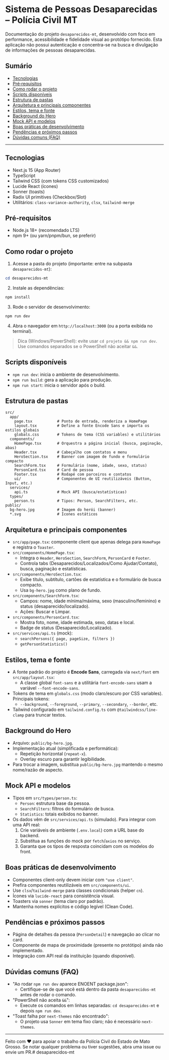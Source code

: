 # Sistema de Pessoas Desaparecidas – Polícia Civil MT

Documentação do projeto `desaparecidos-mt`, desenvolvido com foco em performance, acessibilidade e fidelidade visual ao protótipo fornecido. Esta aplicação não possui autenticação e concentra-se na busca e divulgação de informações de pessoas desaparecidas.

## Sumário
- [Tecnologias](#tecnologias)
- [Pré‑requisitos](#pré-requisitos)
- [Como rodar o projeto](#como-rodar-o-projeto)
- [Scripts disponíveis](#scripts-disponíveis)
- [Estrutura de pastas](#estrutura-de-pastas)
- [Arquitetura e principais componentes](#arquitetura-e-principais-componentes)
- [Estilos, tema e fonte](#estilos-tema-e-fonte)
- [Background do Hero](#background-do-hero)
- [Mock API e modelos](#mock-api-e-modelos)
- [Boas práticas de desenvolvimento](#boas-práticas-de-desenvolvimento)
- [Pendências e próximos passos](#pendências-e-próximos-passos)
- [Dúvidas comuns (FAQ)](#dúvidas-comuns-faq)

---

## Tecnologias
- Next.js 15 (App Router)
- TypeScript
- Tailwind CSS (com tokens CSS customizados)
- Lucide React (ícones)
- Sonner (toasts)
- Radix UI primitives (Checkbox/Slot)
- Utilitários: `class-variance-authority`, `clsx`, `tailwind-merge`

## Pré-requisitos
- Node.js 18+ (recomendado LTS)
- npm 9+ (ou yarn/pnpm/bun, se preferir)

## Como rodar o projeto
1. Acesse a pasta do projeto (importante: entre na subpasta `desaparecidos-mt`):
```powershell
cd desaparecidos-mt
```
2. Instale as dependências:
```bash
npm install
```
3. Rode o servidor de desenvolvimento:
```bash
npm run dev
```
4. Abra o navegador em `http://localhost:3000` (ou a porta exibida no terminal).

> Dica (Windows/PowerShell): evite usar `cd projeto && npm run dev`. Use comandos separados se o PowerShell não aceitar `&&`.

## Scripts disponíveis
- `npm run dev`: inicia o ambiente de desenvolvimento.
- `npm run build`: gera a aplicação para produção.
- `npm run start`: inicia o servidor após o build.

## Estrutura de pastas
```text
src/
  app/
    page.tsx           # Ponto de entrada, renderiza a HomePage
    layout.tsx         # Define a fonte Encode Sans e importa os estilos globais
    globals.css        # Tokens de tema (CSS variables) e utilitários
  components/
    HomePage.tsx       # Orquestra a página inicial (busca, paginação, abas)
    Header.tsx         # Cabeçalho com contatos e menu
    HeroSection.tsx    # Banner com imagem de fundo e formulário compacto
    SearchForm.tsx     # Formulário (nome, idade, sexo, status)
    PersonCard.tsx     # Card de pessoa
    Footer.tsx         # Rodapé com parceiros e contatos
    ui/                # Componentes de UI reutilizáveis (Button, Input, etc.)
  services/
    api.ts             # Mock API (busca/estatísticas)
  types/
    person.ts          # Tipos: Person, SearchFilters, etc.
public/
  bg-hero.jpg          # Imagem do herói (banner)
  *.svg                # Ícones estáticos
```

## Arquitetura e principais componentes
- `src/app/page.tsx`: componente client que apenas delega para `HomePage` e registra o `Toaster`.
- `src/components/HomePage.tsx`:
  - Integra o `Header`, `HeroSection`, `SearchForm`, `PersonCard` e `Footer`.
  - Controla tabs (Desaparecidos/Localizados/Como Ajudar/Contato), busca, paginação e estatísticas.
- `src/components/HeroSection.tsx`:
  - Exibe título, subtítulo, cartões de estatística e o formulário de busca compacto.
  - Usa `bg-hero.jpg` como plano de fundo.
- `src/components/SearchForm.tsx`:
  - Campos: nome, idade mínima/máxima, sexo (masculino/feminino) e status (desaparecido/localizado).
  - Ações: Buscar e Limpar.
- `src/components/PersonCard.tsx`:
  - Mostra foto, nome, idade estimada, sexo, datas e local.
  - Badge de status (Desaparecido/Localizado).
- `src/services/api.ts` (mock):
  - `searchPersons({ page, pageSize, filters })`
  - `getPersonStatistics()`

## Estilos, tema e fonte
- A fonte padrão do projeto é **Encode Sans**, carregada via `next/font` em `src/app/layout.tsx`:
  - A classe global `font-sans` e a utilitária `font-encode-sans` usam a variável `--font-encode-sans`.
- Tokens de tema em `globals.css` (modo claro/escuro por CSS variables). Principais tokens:
  - `--background`, `--foreground`, `--primary`, `--secondary`, `--border`, etc.
- Tailwind configurado em `tailwind.config.ts` com `@tailwindcss/line-clamp` para truncar textos.

## Background do Hero
- Arquivo: `public/bg-hero.jpg`.
- Implementação atual (simplificada e performática):
  - Repetição horizontal (`repeat-x`).
  - Overlay escuro para garantir legibilidade.
- Para trocar a imagem, substitua `public/bg-hero.jpg` mantendo o mesmo nome/razão de aspecto.

## Mock API e modelos
- Tipos em `src/types/person.ts`:
  - `Person`: estrutura base da pessoa.
  - `SearchFilters`: filtros do formulário de busca.
  - `Statistics`: totais exibidos no banner.
- Os dados vêm de `src/services/api.ts` (simulado). Para integrar com uma API real:
  1. Crie variáveis de ambiente (`.env.local`) com a URL base do backend.
  2. Substitua as funções do mock por `fetch`/`axios` no serviço.
  3. Garanta que os tipos de resposta coincidam com os modelos do front.

## Boas práticas de desenvolvimento
- Componentes client-only devem iniciar com `"use client"`.
- Prefira componentes reutilizáveis em `src/components/ui`.
- Use `clsx`/`tailwind-merge` para classes condicionais (helper `cn`).
- Ícones via `lucide-react` para consistência visual.
- Toasters via `sonner` (tema claro por padrão).
- Mantenha nomes explícitos e código legível (Clean Code).

## Pendências e próximos passos
- Página de detalhes da pessoa (`PersonDetail`) e navegação ao clicar no card.
- Componente de mapa de proximidade (presente no protótipo) ainda não implementado.
- Integração com API real da instituição (quando disponível).

## Dúvidas comuns (FAQ)
- "Ao rodar `npm run dev` aparece ENOENT package.json":
  - Certifique-se de que você está dentro da pasta `desaparecidos-mt` antes de rodar o comando.
- "PowerShell não aceita `&&`":
  - Execute os comandos em linhas separadas: `cd desaparecidos-mt` e depois `npm run dev`.
- "Toast falha por `next-themes` não encontrado":
  - O projeto usa `Sonner` em tema fixo claro; não é necessário `next-themes`.

---

Feito com ❤️ para apoiar o trabalho da Polícia Civil do Estado de Mato Grosso. Se notar qualquer problema ou tiver sugestões, abra uma issue ou envie um PR.#   d e s a p a r e c i d o s - m t  
 